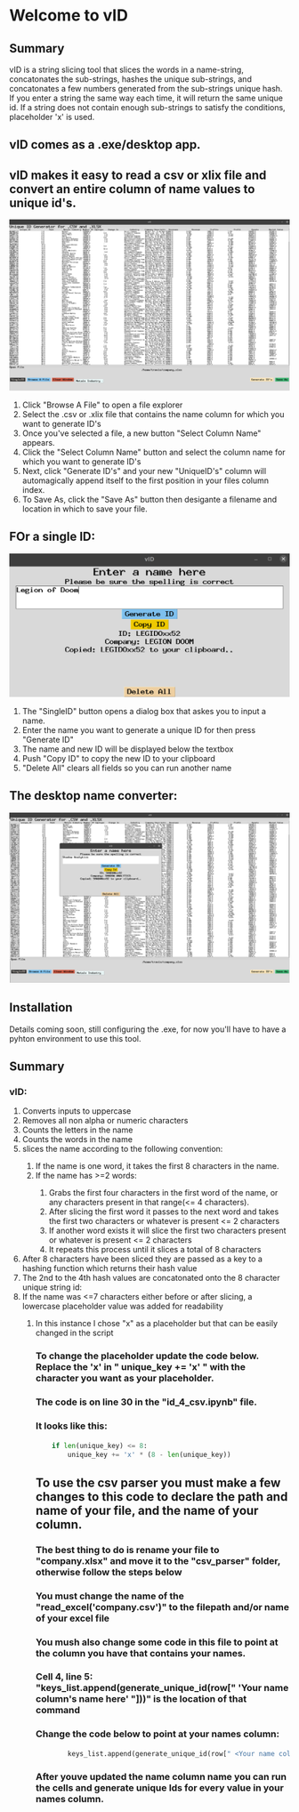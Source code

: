 # Welcome to vID

## Summary

<p>
vID is a string slicing tool that slices the words in a name-string,
concatonates the sub-strings, hashes the unique sub-strings,
and concatonates a few numbers generated from the sub-strings unique hash.
If you enter a string the same way each time, it will return the same unique id. 
If a string does not contain enough sub-strings to satisfy the conditions, placeholder 'x' is used.
</p>


## vID comes as a .exe/desktop app. 


## vID makes it easy to read a csv or xlix file and convert an entire column of name values to unique id's. 
![Demo Image](images/dualWindows.png  "vID")
<ol>
<li>Click "Browse A File" to open a file explorer</li>
<li>Select the .csv or .xlix file that contains the name column for which you want to generate ID's </li>
<li>Once you've selected a file, a new button "Select Column Name" appears.</li>
<li>Click the "Select Column Name" button and select the column name for which you want to generate ID's</li>
<li>Next, click "Generate ID's" and your new "UniqueID's" column will automagically append itself to the first position in your files column index.</li>
<li>To Save As, click the "Save As" button then desigante a filename and location in which to save your file. </li>
</ol>

## FOr a single ID:
![Demo Image](images/vIDSingle.png "vID")
<ol>
<li>The "SingleID" button opens a dialog box that askes you to input a name.</li>
<li>Enter the name you want to generate a unique ID for then press "Generate ID"</li>
<li>The name and new ID will be displayed below the textbox</li>
<li>Push "Copy ID" to copy the new ID to your clipboard</li>
<li>"Delete All" clears all fields so you can run another name</li>
</ol>

## The desktop name converter:
![Demo Image](images/vIDCSV.png "vID")

## Installation

<p>
Details coming soon, still configuring the .exe, for now you'll have to have a pyhton environment to use this tool.

</p>

## Summary
### vID:
<ol>
<li>Converts inputs to uppercase</li>
<li>Removes all non alpha or numeric characters </li>
<li>Counts the letters in the name</li>
<li>Counts the words in the name</li>
<li>slices the name according to the following convention: </li>
<ol>
<li>If the name is one word, it takes the first 8 characters in the name.</li>
<li>If the name has >=2 words: </li>
<ol>
<li>Grabs the first four characters in the first word of the name, or any characters present in that range(<= 4 characters).</li>
<li>After slicing the first word it passes to the next word and takes the first two characters or whatever is present <= 2 characters</li>
<li> If another word exists it will slice the first two characters present or whatever is present <= 2 characters</li>
<li>It repeats this process until it slices a total of 8 characters</li>
</ol>
</ol>
<li>After 8 characters have been sliced they are passed as a key to a hashing function which returns their hash value</li>
<li>The 2nd to the 4th hash values are concatonated onto the 8 character unique string id:</li>
<li>If the name was <=7 characters either before or after slicing, a lowercase placeholder value was added for readability</li>
<ol>
<li>In this instance I chose "x" as a placeholder but that can be easily changed in the script</li>
<ol>
</ol>

### To change the placeholder update the code below. Replace the 'x' in " unique_key += 'x' " with the character you want as your placeholder.
### The code is on line 30 in the "id_4_csv.ipynb" file.

### It looks like this:
```python
    if len(unique_key) <= 8:
        unique_key += 'x' * (8 - len(unique_key))
```

## To use the csv parser you must make a few changes to this code to declare the path and name of your file, and the name of your column.


### The best thing to do is rename your file to "company.xlsx" and move it to the "csv_parser" folder, otherwise follow the steps below

### You must change the name of the "read_excel('company.csv')" to the filepath and/or name of your excel file

### You mush also change some code in this file to point at the column you have that contains your names.

### Cell 4, line 5: "keys_list.append(generate_unique_id(row[" 'Your name column's name here'  "]))" is the location of that command



###  Change the code below to point at your names column:

```python
        keys_list.append(generate_unique_id(row[" <Your name column's name here>  "]))
```
### After youve updated the name column name you can run the cells and generate unique Ids for every value in your names column.
